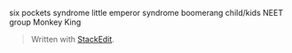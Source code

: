 six pockets syndrome
little emperor syndrome
boomerang child/kids
NEET group
Monkey King

> Written with [StackEdit](https://stackedit.io/).
<!--stackedit_data:
eyJoaXN0b3J5IjpbMzYwNDY0MTM4XX0=
-->